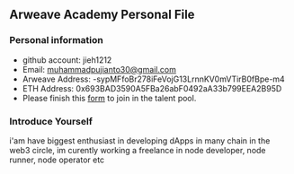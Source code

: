 ## Arweave Academy Personal File

### Personal information

- github account: jieh1212
- Email: muhammadpujianto30@gmail.com
- Arweave Address: -sypMFfoBr278iFeVojG13LrnnKV0mVTirB0fBpe-m4
- ETH Address: 0x693BAD3590A5FBa26abF0492aA33b799EEA2B95D
- Please finish this [form](https://docs.google.com/forms/d/e/1FAIpQLSfWA5fIIcBgmRppm3jNz5vmf9Mai_QMVil-2pO4r7YKn_Zhtw/viewform?usp=sf_link) to join in the talent pool.

### Introduce Yourself
 i'am have biggest enthusiast in developing dApps in many chain in the web3 circle, im curently working a freelance in node developer, node runner, node operator etc